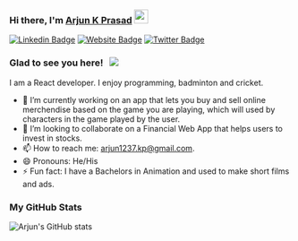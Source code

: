 ### Hi there, I'm <a href="https://arjun-portfolio.vercel.app/" target="_blank">Arjun K Prasad</a> <img src="https://media.giphy.com/media/hvRJCLFzcasrR4ia7z/giphy.gif" width="25px">

[![Linkedin Badge](https://img.shields.io/badge/-LinkedIn-0e76a8?style=flat-square&logo=Linkedin&logoColor=white)](https://linkedin.com/in/arjun1237)
[![Website Badge](https://img.shields.io/badge/Website-3b5998?style=flat-square&logo=google-chrome&logoColor=white)](https://arjun-portfolio.vercel.app/)
[![Twitter Badge](https://img.shields.io/badge/-Twitter-00acee?style=flat-square&logo=Twitter&logoColor=white)](https://twitter.com/arjun1237_kp)

### Glad to see you here! &nbsp; ![](https://visitor-badge.glitch.me/badge?page_id=arjun1237.arjun1237)

I am a React developer. I enjoy programming, badminton and cricket.

- 🔭 I’m currently working on an app that lets you buy and sell online merchendise based on the game you are playing, which will used by characters in the game played by the user.
- 👯 I’m looking to collaborate on a Financial Web App that helps users to invest in stocks.
- 📫 How to reach me: arjun1237.kp@gmail.com.
- 😄 Pronouns: He/His
- ⚡ Fun fact: I have a Bachelors in Animation and used to make short films and ads.

### My GitHub Stats

![Arjun's GitHub stats](https://github-readme-stats.vercel.app/api?username=arjun1237&hide=issues&show_icons=true&theme=radical&include_all_commits=true)
